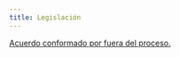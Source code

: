 ```yaml
---
title: Legislación
---
```

[Acuerdo conformado por fuera del proceso. ](/legislacion/acuerdo-conformado-por-fuera-del-proceso)
